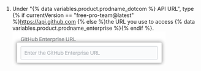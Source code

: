 1. Under "{% data variables.product.prodname_dotcom %} API URL", type {% if currentVersion == "free-pro-team@latest" %}https://api.github.com {% else %}the URL you use to access {% data variables.product.prodname_enterprise %}{% endif %}. ![{% data variables.product.prodname_enterprise %} API URLフィールド](/assets/images/help/insights/enterprise-api-url.png)
